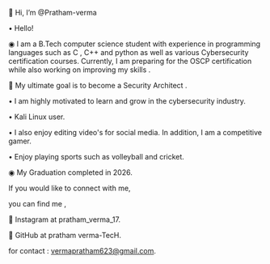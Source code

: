 👋 Hi, I’m @Pratham-verma

• Hello!

◉  I am a B.Tech computer science student with experience in programming languages such as C , C++ and 
    python as well as various Cybersecurity certification courses. Currently, I am preparing for the OSCP 
    certification while also working on improving  my skills .

🚀 My ultimate goal is to become a Security Architect .

   • I am highly motivated to learn and grow in the cybersecurity industry.
     
   •  Kali Linux user.
     
   • I also enjoy editing video's for social media. In addition, I am a competitive gamer. 
  
   • Enjoy playing sports such as volleyball and cricket.

◉ My Graduation completed in 2026.

If you would like to connect with me,

you can find me , 

 🔗 Instagram at pratham_verma_17.
 
 🔗 GitHub at pratham verma-TecH.
 
for contact : vermapratham623@gmail.com.
